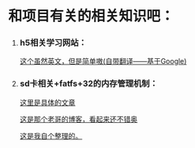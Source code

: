 <h1>和项目有关的相关知识吧：</h1>
<ol>
  <li>  <h3>h5相关学习网站：</h3>
    <a href='https://www.w3schools.com' target="_blank"> 这个虽然英文，但是简单嗷(自带翻译——基于Google)</a>
  </li>
  <li>  <h3>sd卡相关+fatfs+32的内存管理机制：</h3>
    <p><a href='https://www.cnblogs.com/PureHeart/p/14271314.html' target="_blank">这里是具体的文章</a></p>
    <p><a href='https://www.cnblogs.com/PureHeart' target="_blank"> 这是那个老哥的博客，看起来还不错奥</a></p>
    <p><a href='https://github.com/xjc147896325/Cross-hardware-recording/blob/main/SDcard.md' target="_blank">这是我自个整理的。</a></p>
  </li>
  
  
</ol>
